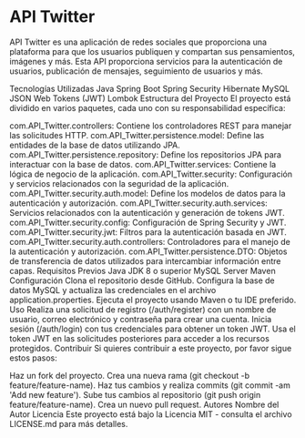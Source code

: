 # API Twitter

API Twitter es una aplicación de redes sociales que proporciona una plataforma para que los usuarios publiquen y compartan sus pensamientos, imágenes y más. Esta API proporciona servicios para la autenticación de usuarios, publicación de mensajes, seguimiento de usuarios y más.

Tecnologías Utilizadas
Java
Spring Boot
Spring Security
Hibernate
MySQL
JSON Web Tokens (JWT)
Lombok
Estructura del Proyecto
El proyecto está dividido en varios paquetes, cada uno con su responsabilidad específica:

com.API_Twitter.controllers: Contiene los controladores REST para manejar las solicitudes HTTP.
com.API_Twitter.persistence.model: Define las entidades de la base de datos utilizando JPA.
com.API_Twitter.persistence.repository: Define los repositorios JPA para interactuar con la base de datos.
com.API_Twitter.services: Contiene la lógica de negocio de la aplicación.
com.API_Twitter.security: Configuración y servicios relacionados con la seguridad de la aplicación.
com.API_Twitter.security.auth.model: Define los modelos de datos para la autenticación y autorización.
com.API_Twitter.security.auth.services: Servicios relacionados con la autenticación y generación de tokens JWT.
com.API_Twitter.security.config: Configuración de Spring Security y JWT.
com.API_Twitter.security.jwt: Filtros para la autenticación basada en JWT.
com.API_Twitter.security.auth.controllers: Controladores para el manejo de la autenticación y autorización.
com.API_Twitter.persistence.DTO: Objetos de transferencia de datos utilizados para intercambiar información entre capas.
Requisitos Previos
Java JDK 8 o superior
MySQL Server
Maven
Configuración
Clona el repositorio desde GitHub.
Configura la base de datos MySQL y actualiza las credenciales en el archivo application.properties.
Ejecuta el proyecto usando Maven o tu IDE preferido.
Uso
Realiza una solicitud de registro (/auth/register) con un nombre de usuario, correo electrónico y contraseña para crear una cuenta.
Inicia sesión (/auth/login) con tus credenciales para obtener un token JWT.
Usa el token JWT en las solicitudes posteriores para acceder a los recursos protegidos.
Contribuir
Si quieres contribuir a este proyecto, por favor sigue estos pasos:

Haz un fork del proyecto.
Crea una nueva rama (git checkout -b feature/feature-name).
Haz tus cambios y realiza commits (git commit -am 'Add new feature').
Sube tus cambios al repositorio (git push origin feature/feature-name).
Crea un nuevo pull request.
Autores
Nombre del Autor
Licencia
Este proyecto está bajo la Licencia MIT - consulta el archivo LICENSE.md para más detalles.

